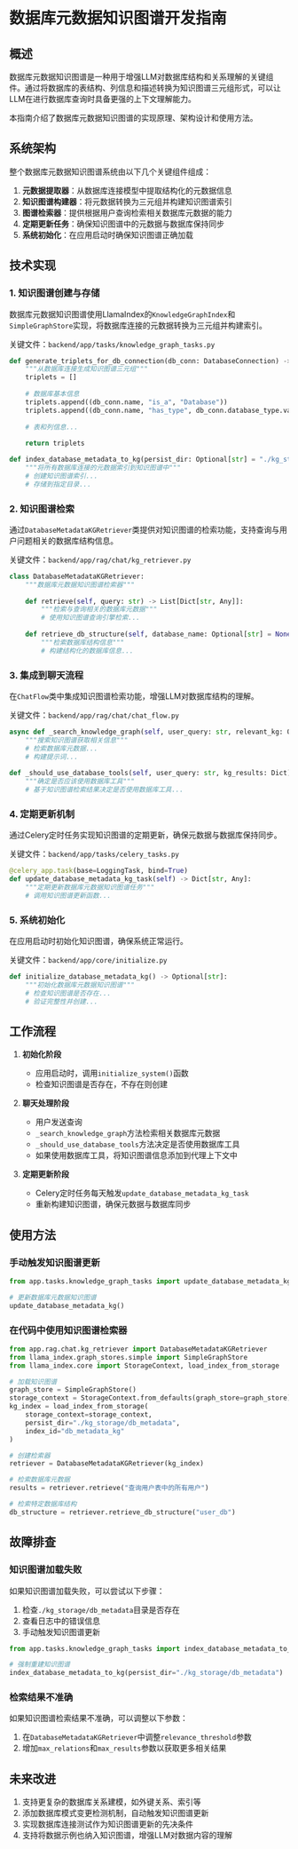# 数据库元数据知识图谱开发指南

## 概述

数据库元数据知识图谱是一种用于增强LLM对数据库结构和关系理解的关键组件。通过将数据库的表结构、列信息和描述转换为知识图谱三元组形式，可以让LLM在进行数据库查询时具备更强的上下文理解能力。

本指南介绍了数据库元数据知识图谱的实现原理、架构设计和使用方法。

## 系统架构

整个数据库元数据知识图谱系统由以下几个关键组件组成：

1. **元数据提取器**：从数据库连接模型中提取结构化的元数据信息
2. **知识图谱构建器**：将元数据转换为三元组并构建知识图谱索引
3. **图谱检索器**：提供根据用户查询检索相关数据库元数据的能力
4. **定期更新任务**：确保知识图谱中的元数据与数据库保持同步
5. **系统初始化**：在应用启动时确保知识图谱正确加载

## 技术实现

### 1. 知识图谱创建与存储

数据库元数据知识图谱使用LlamaIndex的`KnowledgeGraphIndex`和`SimpleGraphStore`实现，将数据库连接的元数据转换为三元组并构建索引。

关键文件：`backend/app/tasks/knowledge_graph_tasks.py`

```python
def generate_triplets_for_db_connection(db_conn: DatabaseConnection) -> List[Tuple[str, str, str]]:
    """从数据库连接生成知识图谱三元组"""
    triplets = []
    
    # 数据库基本信息
    triplets.append((db_conn.name, "is_a", "Database"))
    triplets.append((db_conn.name, "has_type", db_conn.database_type.value))
    
    # 表和列信息...
    
    return triplets

def index_database_metadata_to_kg(persist_dir: Optional[str] = "./kg_storage/db_metadata"):
    """将所有数据库连接的元数据索引到知识图谱中"""
    # 创建知识图谱索引...
    # 存储到指定目录...
```

### 2. 知识图谱检索

通过`DatabaseMetadataKGRetriever`类提供对知识图谱的检索功能，支持查询与用户问题相关的数据库结构信息。

关键文件：`backend/app/rag/chat/kg_retriever.py`

```python
class DatabaseMetadataKGRetriever:
    """数据库元数据知识图谱检索器"""
    
    def retrieve(self, query: str) -> List[Dict[str, Any]]:
        """检索与查询相关的数据库元数据"""
        # 使用知识图谱查询引擎检索...
        
    def retrieve_db_structure(self, database_name: Optional[str] = None) -> Dict[str, Any]:
        """检索数据库结构信息"""
        # 构建结构化的数据库信息...
```

### 3. 集成到聊天流程

在`ChatFlow`类中集成知识图谱检索功能，增强LLM对数据库结构的理解。

关键文件：`backend/app/rag/chat/chat_flow.py`

```python
async def _search_knowledge_graph(self, user_query: str, relevant_kg: Optional[Dict] = None):
    """搜索知识图谱获取相关信息"""
    # 检索数据库元数据...
    # 构建提示词...
    
def _should_use_database_tools(self, user_query: str, kg_results: Dict) -> bool:
    """确定是否应该使用数据库工具"""
    # 基于知识图谱检索结果决定是否使用数据库工具...
```

### 4. 定期更新机制

通过Celery定时任务实现知识图谱的定期更新，确保元数据与数据库保持同步。

关键文件：`backend/app/tasks/celery_tasks.py`

```python
@celery_app.task(base=LoggingTask, bind=True)
def update_database_metadata_kg_task(self) -> Dict[str, Any]:
    """定期更新数据库元数据知识图谱任务"""
    # 调用知识图谱更新函数...
```

### 5. 系统初始化

在应用启动时初始化知识图谱，确保系统正常运行。

关键文件：`backend/app/core/initialize.py`

```python
def initialize_database_metadata_kg() -> Optional[str]:
    """初始化数据库元数据知识图谱"""
    # 检查知识图谱是否存在...
    # 验证完整性并创建...
```

## 工作流程

1. **初始化阶段**
   - 应用启动时，调用`initialize_system()`函数
   - 检查知识图谱是否存在，不存在则创建

2. **聊天处理阶段**
   - 用户发送查询
   - `_search_knowledge_graph`方法检索相关数据库元数据
   - `_should_use_database_tools`方法决定是否使用数据库工具
   - 如果使用数据库工具，将知识图谱信息添加到代理上下文中

3. **定期更新阶段**
   - Celery定时任务每天触发`update_database_metadata_kg_task`
   - 重新构建知识图谱，确保元数据与数据库同步

## 使用方法

### 手动触发知识图谱更新

```python
from app.tasks.knowledge_graph_tasks import update_database_metadata_kg

# 更新数据库元数据知识图谱
update_database_metadata_kg()
```

### 在代码中使用知识图谱检索器

```python
from app.rag.chat.kg_retriever import DatabaseMetadataKGRetriever
from llama_index.graph_stores.simple import SimpleGraphStore
from llama_index.core import StorageContext, load_index_from_storage

# 加载知识图谱
graph_store = SimpleGraphStore()
storage_context = StorageContext.from_defaults(graph_store=graph_store)
kg_index = load_index_from_storage(
    storage_context=storage_context,
    persist_dir="./kg_storage/db_metadata",
    index_id="db_metadata_kg"
)

# 创建检索器
retriever = DatabaseMetadataKGRetriever(kg_index)

# 检索数据库元数据
results = retriever.retrieve("查询用户表中的所有用户")

# 检索特定数据库结构
db_structure = retriever.retrieve_db_structure("user_db")
```

## 故障排查

### 知识图谱加载失败

如果知识图谱加载失败，可以尝试以下步骤：

1. 检查`./kg_storage/db_metadata`目录是否存在
2. 查看日志中的错误信息
3. 手动触发知识图谱更新

```python
from app.tasks.knowledge_graph_tasks import index_database_metadata_to_kg

# 强制重建知识图谱
index_database_metadata_to_kg(persist_dir="./kg_storage/db_metadata")
```

### 检索结果不准确

如果知识图谱检索结果不准确，可以调整以下参数：

1. 在`DatabaseMetadataKGRetriever`中调整`relevance_threshold`参数
2. 增加`max_relations`和`max_results`参数以获取更多相关结果

## 未来改进

1. 支持更复杂的数据库关系建模，如外键关系、索引等
2. 添加数据库模式变更检测机制，自动触发知识图谱更新
3. 实现数据库连接测试作为知识图谱更新的先决条件
4. 支持将数据示例也纳入知识图谱，增强LLM对数据内容的理解 